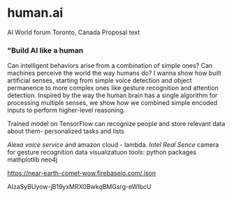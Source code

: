 # human.ai
AI World forum Toronto, Canada
Proposal text

### "Build AI like a human

Can intelligent behaviors arise from a combination of simple ones? Can machines perceive the world the way humans do? I wanna show how built artificial senses, starting from simple voice detection and object permanence to more complex ones like gesture recognition and attention detection. Inspired by the way the human brain has a single algorithm for processing multiple senses, we show how we combined simple encoded inputs to perform higher-level reasoning.


Trained model on TensorFlow can recognize people and store relevant data about them-
personalized tasks and lists

*Alexa voice service* and amazon cloud - lambda.
*Intel Real Sence* camera for gesture recognition
data visualizatuon tools:
python packages
mathplotlib 
neo4j


https://near-earth-comet-wow.firebaseio.com/.json


AIzaSyBUyow-jB19yxMRX0BwkqBMGsrg-eWIbcU



